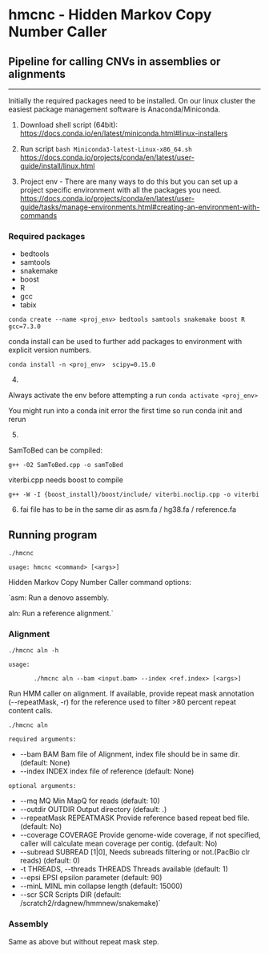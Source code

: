 # hmcnc - Hidden Markov Copy Number Caller 
## Pipeline for calling CNVs in assemblies or alignments

---
 
Initially the required packages need to be installed.
On our linux cluster the easiest package management software is Anaconda/Miniconda. 

1. Download shell script (64bit):
https://docs.conda.io/en/latest/miniconda.html#linux-installers

2. Run script
`bash Miniconda3-latest-Linux-x86_64.sh`
https://docs.conda.io/projects/conda/en/latest/user-guide/install/linux.html


3. Project env - There are many ways to do this but you can set up a project specific environment with all the packages you need.
https://docs.conda.io/projects/conda/en/latest/user-guide/tasks/manage-environments.html#creating-an-environment-with-commands

### Required packages
- bedtools
- samtools
- snakemake
- boost
- R 
- gcc
- tabix

`conda create --name <proj_env> bedtools samtools snakemake boost R gcc=7.3.0`

conda install can be used to further add packages to <proj> environment with explicit version numbers.
 
`conda install -n <proj_env>  scipy=0.15.0`

4.

Always activate the env before attempting a run
`conda activate <proj_env>`

You might run into a conda init error the first time so run conda init and rerun


5.
SamToBed can be compiled: 

`g++ -02 SamToBed.cpp -o samToBed`

viterbi.cpp needs boost to compile

`g++ -W -I {boost_install}/boost/include/ viterbi.noclip.cpp -o viterbi`

6. fai file has to be in the same dir as asm.fa / hg38.fa / reference.fa

## Running program

`./hmcnc`

`usage: hmcnc <command> [<args>]`

Hidden Markov Copy Number Caller command options:

`asm:   Run a denovo assembly.

aln:   Run a reference alignment.`
	
### Alignment

`./hmcnc aln -h`

`usage:`

`    	./hmcnc aln --bam <input.bam> --index <ref.index> [<args>]`

Run HMM caller on alignment. If available, provide repeat mask annotation (--repeatMask, -r) for the reference used to filter >80 percent repeat content calls.

`./hmcnc aln`

`required arguments:`
-  --bam BAM             Bam file of Alignment, index file should be in same dir. (default: None)
-  --index INDEX         index file of reference (default: None)


`optional arguments:`
-  --mq MQ               Min MapQ for reads (default: 10)
-  --outdir OUTDIR       Output directory (default: .)
-  --repeatMask REPEATMASK     Provide reference based repeat bed file. (default: No)
-  --coverage COVERAGE   Provide genome-wide coverage, if not specified, caller will calculate mean coverage per contig. (default: No)
-  --subread SUBREAD     [1|0], Needs subreads filtering or not.(PacBio clr reads) (default: 0)
-  -t THREADS, --threads THREADS      Threads available (default: 1)
-  --epsi EPSI           epsilon parameter (default: 90)
-  --minL MINL           min collapse length (default: 15000)
-  --scr SCR             Scripts DIR (default: /scratch2/rdagnew/hmmnew/snakemake)`
  

### Assembly 

Same as above but without repeat mask step.

